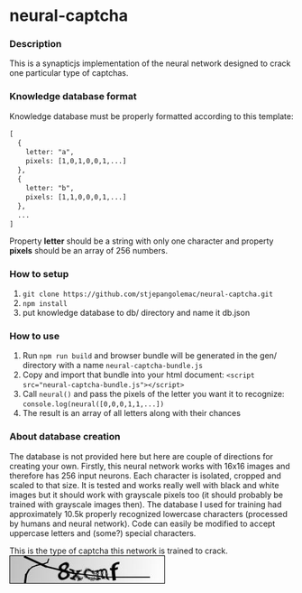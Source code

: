 # neural-captcha

### Description
This is a synapticjs implementation of the neural network designed to crack one particular type of captchas.

### Knowledge database format
Knowledge database must be properly formatted according to this template:
```
[
  {
    letter: "a",
    pixels: [1,0,1,0,0,1,...]
  },
  {
    letter: "b",
    pixels: [1,1,0,0,0,1,...]
  },  
  ...
]
```
Property **letter** should be a string with only one character and property **pixels** should be an array of 256 numbers.

### How to setup
1. `git clone https://github.com/stjepangolemac/neural-captcha.git`
2. `npm install`
3. put knowledge database to db/ directory and name it db.json

### How to use
1. Run `npm run build` and browser bundle will be generated in the gen/ directory with a name `neural-captcha-bundle.js`
3. Copy and import that bundle into your html document: `<script src="neural-captcha-bundle.js"></script>`
4. Call `neural()` and pass the pixels of the letter you want it to recognize: `console.log(neural([0,0,0,1,1,...])`
5. The result is an array of all letters along with their chances

### About database creation
The database is not provided here but here are couple of directions for creating your own. Firstly, this neural network works with 16x16 images and therefore has 256 input neurons. Each character is isolated, cropped and scaled to that size. It is tested and works really well with black and white images but it should work with grayscale pixels too (it should probably be trained with grayscale images then). The database I used for training had approximately 10.5k properly recognized lowercase characters (processed by humans and neural network). Code can easily be modified to accept uppercase letters and (some?) special characters.

This is the type of captcha this network is trained to crack.
![Captcha sample](sample/captcha.jpg)
